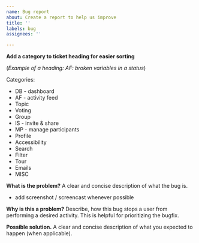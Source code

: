 ```yaml
---
name: Bug report
about: Create a report to help us improve
title: ''
labels: bug
assignees: ''

---
```

**Add a category to ticket heading for easier sorting**

(*Example of a heading: AF: broken variables in a status*)

Categories: 
- DB - dashboard
- AF - activity feed
- Topic
- Voting
- Group
- IS - invite & share
- MP - manage participants
- Profile
- Accessibility
- Search
- Filter
- Tour
- Emails
- MISC

**What is the problem?**
A clear and concise description of what the bug is.
+ add screenshot / screencast whenever possible

**Why is this a problem?**
Describe, how this bug stops a user from performing a desired activity.
This is helpful for prioritizing the bugfix.

**Possible solution.**
A clear and concise description of what you expected to happen (when applicable).
